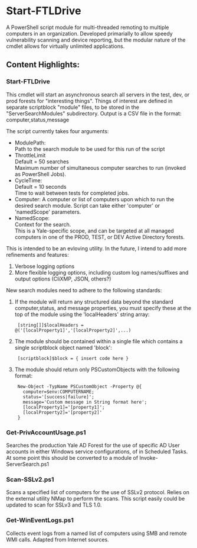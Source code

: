 # Start-FTLDrive
A PowerShell script module for multi-threaded remoting to multiple computers in an organization.
Developed primarially to allow speedy vulnerability scanning and device reporting, but the modular
nature of the cmdlet allows for virtually unlimited applications.

## Content Highlights:
### Start-FTLDrive
This cmdlet will start an asynchronous search all servers in the test, dev, or prod forests for "interesting things". 
Things of interest are defined in separate scriptblock "module" files, to be stored in the 
"ServerSearchModules" subdirectory.  Output is a CSV file in the format: computer,status,message

The script currently takes four arguments:

- ModulePath:  
  Path to the search module to be used for this run of the script
- ThrottleLimit  
  Default = 50 searches  
  Maximum number of simultaneous computer searches to run (invoked as PowerShell Jobs).
- CycleTime:  
  Default = 10 seconds  
  Time to wait between tests for completed jobs. 
- Computer:
  A computer or list of computers upon which to run the desired search module.  Script can take 
  either 'computer' or 'namedScope' parameters.
- NamedScope:  
  Context for the search.  
  This is a Yale-specific scope, and can be targeted at all managed computers
  in one of the PROD, TEST, or DEV Active Directory forests. 

This is intended to be an evloving utility.  In the future, I intend to add more refinements and features:

1. Verbose logging options
2. More flexible logging options, including custom log names/suffixes and output options (CliXMP, JSON, others?)

New search modules need to adhere to the following standards:

1. If the module will return any structured data beyond the standard computer,status, and message properties, you must specify these at the top of the module using the 'localHeaders' string array:

        [string[]]$localHeaders = @('[localProperty1]','[localProperty2]',...)
        
2. The module should be contained within a single file which contains a single scriptblock object named 'block':

        [scriptblock]$block = { insert code here }

3. The module should return only PSCustomObjects with the following format:

        New-Object -TypName PSCustomObject -Property @{
          computer=$env:COMPUTERNAME;
          status='[success|failure]';
          message='Custom message in String format here';
          [localProperty1]='[property1]';
          [localProperty2]='[property2]'
        }
  
### Get-PrivAccountUsage.ps1

Searches the production Yale AD Forest for the use of specific AD User accounts in either Windows service 
configurations, of in Scheduled Tasks.  At some point this should be converted to a module of Invoke-ServerSearch.ps1

### Scan-SSLv2.ps1

Scans a specified list of computers for the use of SSLv2 protocol.  Relies on the external utility NMap to perform 
the scans.  This script easily could be updated to scan for SSLv3 and TLS 1.0.

### Get-WinEventLogs.ps1

Collects event logs from a named list of computers using SMB and remote WMI calls.  Adapted from Internet sources.

